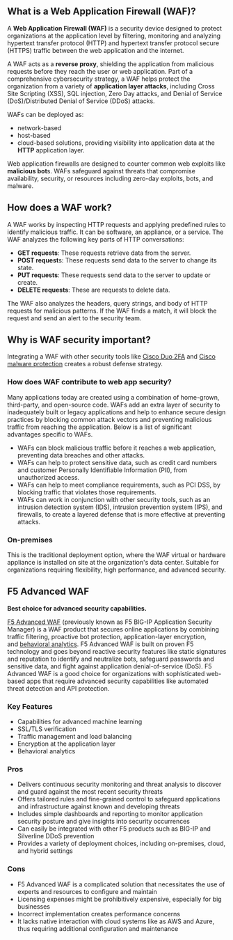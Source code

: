 
## What is a Web Application Firewall (WAF)?

A **Web Application Firewall (WAF)** is a security device designed to protect organizations at the application level by filtering, monitoring and analyzing hypertext transfer protocol (HTTP) and hypertext transfer protocol secure (HTTPS) traffic between the web application and the internet.

A WAF acts as a **reverse proxy**, shielding the application from malicious requests before they reach the user or web application. Part of a comprehensive cybersecurity strategy, a WAF helps protect the organization from a variety of **application layer attacks**, including Cross Site Scripting (XSS), SQL injection, Zero Day attacks, and Denial of Service (DoS)/Distributed Denial of Service (DDoS) attacks.


WAFs can be deployed as:
- network-based
- host-based
- cloud-based solutions, providing visibility into application data at the **HTTP** application layer.

Web application firewalls are designed to counter common web exploits like **malicious bot**s. WAFs safeguard against threats that compromise availability, security, or resources including zero-day exploits, bots, and malware.

## How does a WAF work?

A WAF works by inspecting HTTP requests and applying predefined rules to identify malicious traffic. It can be software, an appliance, or a service. The WAF analyzes the following key parts of HTTP conversations:

- **GET requests**: These requests retrieve data from the server.
- **POST request**s: These requests send data to the server to change its state.
- **PUT requests**: These requests send data to the server to update or create.
- **DELETE requests**: These are requests to delete data.

The WAF also analyzes the headers, query strings, and body of HTTP requests for malicious patterns. If the WAF finds a match, it will block the request and send an alert to the security team.


## Why is WAF security important?

Integrating a WAF with other security tools like [Cisco Duo 2FA](https://duo.com/) and [Cisco malware protection](https://www.cisco.com/site/us/en/products/security/endpoint-security/secure-endpoint/index.html) creates a robust defense strategy.

### How does WAF contribute to web app security?

Many applications today are created using a combination of home-grown, third-party, and open-source code. WAFs add an extra layer of security to inadequately built or legacy applications and help to enhance secure design practices by blocking common attack vectors and preventing malicious traffic from reaching the application. Below is a list of significant advantages specific to WAFs.

- WAFs can block malicious traffic before it reaches a web application, preventing data breaches and other attacks.
- WAFs can help to protect sensitive data, such as credit card numbers and customer Personally Identifiable Information (PII), from unauthorized access.
- WAFs can help to meet compliance requirements, such as PCI DSS, by blocking traffic that violates those requirements.
- WAFs can work in conjunction with other security tools, such as an intrusion detection system (IDS), intrusion prevention system (IPS), and firewalls, to create a layered defense that is more effective at preventing attacks.


### On-premises

This is the traditional deployment option, where the WAF virtual or hardware appliance is installed on site at the organization's data center. Suitable for organizations requiring flexibility, high performance, and advanced security.


## F5 Advanced WAF

**Best choice for advanced security capabilities.**

[F5 Advanced WAF](https://www.f5.com/pt_br/products/security/advanced-waf) (previously known as F5 BIG-IP Application Security Manager) is a WAF product that secures online applications by combining traffic filtering, proactive bot protection, application-layer encryption, and [behavioral analytics](https://www.esecurityplanet.com/products/best-user-and-entity-behavior-analytics-ueba-tools/). F5 Advanced WAF is built on proven F5 technology and goes beyond reactive security features like static signatures and reputation to identify and neutralize bots, safeguard passwords and sensitive data, and fight against application denial-of-service (DoS). F5 Advanced WAF is a good choice for organizations with sophisticated web-based apps that require advanced security capabilities like automated threat detection and API protection.

### Key Features

- Capabilities for advanced machine learning
- SSL/TLS verification
- Traffic management and load balancing
- Encryption at the application layer
- Behavioral analytics

### Pros

- Delivers continuous security monitoring and threat analysis to discover and guard against the most recent security threats
- Offers tailored rules and fine-grained control to safeguard applications and infrastructure against known and developing threats
- Includes simple dashboards and reporting to monitor application security posture and give insights into security occurrences
- Can easily be integrated with other F5 products such as BIG-IP and Silverline DDoS prevention
- Provides a variety of deployment choices, including on-premises, cloud, and hybrid settings

### Cons

- F5 Advanced WAF is a complicated solution that necessitates the use of experts and resources to configure and maintain
- Licensing expenses might be prohibitively expensive, especially for big businesses
- Incorrect implementation creates performance concerns
- It lacks native interaction with cloud systems like as AWS and Azure, thus requiring additional configuration and maintenance

